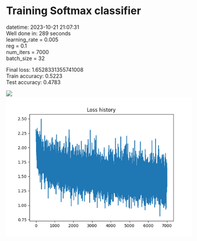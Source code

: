 # Training Softmax classifier  
datetime: 2023-10-21 21:07:31  
Well done in: 289 seconds  
learning_rate = 0.005  
reg = 0.1  
num_iters = 7000  
batch_size = 32  

Final loss: 1.6528331355741008   
Train accuracy: 0.5223   
Test accuracy: 0.4783  

<img src="weights.png">  
<br>
<img src="loss.png">
